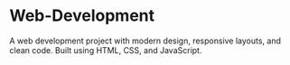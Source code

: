 # Web-Development
A web development project with modern design, responsive layouts, and clean code. Built using HTML, CSS, and JavaScript.
